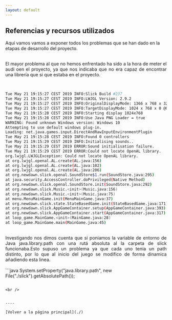 ```yaml
---
layout: default
---
```


## Referencias y recursos utilizados

Aquí vamos vamos a exponer todos los problemas que se han dado en la etapas de desarrollo del proyecto.

<br />
<div style="text-align: justify">
El mayor problema al que no hemos enfrentado ha sido a la hora de meter el audi oen el proyecto, ya que nos indicaba que no era
capaz de encontrar una librería que si que estaba en el proyecto. 
</div>
<br />

```bash

Tue May 21 19:15:27 CEST 2019 INFO:Slick Build #237
Tue May 21 19:15:27 CEST 2019 INFO:LWJGL Version: 2.9.2
Tue May 21 19:15:27 CEST 2019 INFO:OriginalDisplayMode: 1366 x 768 x 32 @60Hz
Tue May 21 19:15:27 CEST 2019 INFO:TargetDisplayMode: 1024 x 768 x 0 @0Hz
Tue May 21 19:15:28 CEST 2019 INFO:Starting display 1024x768
Tue May 21 19:15:28 CEST 2019 INFO:Use Java PNG Loader = true
WARNING: Found unknown Windows version: Windows 10
Attempting to use default windows plug-in.
Loading: net.java.games.input.DirectAndRawInputEnvironmentPlugin
Tue May 21 19:15:28 CEST 2019 INFO:Found 0 controllers
Tue May 21 19:15:29 CEST 2019 INFO:Initialising sounds..
Tue May 21 19:15:29 CEST 2019 ERROR:Sound initialisation failure.
Tue May 21 19:15:29 CEST 2019 ERROR:Could not locate OpenAL library.
org.lwjgl.LWJGLException: Could not locate OpenAL library.
at org.lwjgl.openal.AL.create(AL.java:156)
at org.lwjgl.openal.AL.create(AL.java:102)
at org.lwjgl.openal.AL.create(AL.java:206)
at org.newdawn.slick.openal.SoundStore$1.run(SoundStore.java:295)
at java.security.AccessController.doPrivileged(Native Method)
at org.newdawn.slick.openal.SoundStore.init(SoundStore.java:292)
at org.newdawn.slick.Music.<init>(Music.java:156)
at org.newdawn.slick.Music.<init>(Music.java:75)
at menu.MenuMainGame.init(MenuMainGame.java:37)
at org.newdawn.slick.state.StateBasedGame.init(StateBasedGame.java:171)
at org.newdawn.slick.AppGameContainer.setup(AppGameContainer.java:393)
at org.newdawn.slick.AppGameContainer.start(AppGameContainer.java:317)
at loop_game.MainGame.<init>(MainGame.java:28)
at loop_game.MainGame.main(MainGame.java:45)

```
<br />
<div style="text-align: justify">
Investigando nos dimos cuenta que si poniamos la variable de entorno de Java 
java.library.path con una rutá absoluta al la carpeta de slick funcionaba.Esto supuso un problema ya que cada uno tenía un path distinto, por lo que al inicio del juego se modifico de forma dinamica añadiendo esta linea.
</div>
<br />
```java
System.setProperty("java.library.path", new File("./slick").getAbsolutePath());

```

<br />


----

[Volver a la página principal](./)
